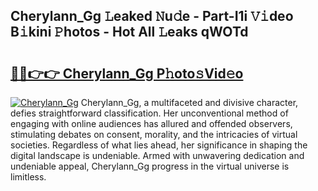## Cherylann_Gg 𝙻eaked 𝙽u𝚍e - Part-I1i 𝚅𝚒deo B𝚒kini 𝙿hotos - Hot All 𝙻eaks qWOTd

# <h2><a href="http://ld65ya.urlbe.top/?page=Cherylann_Gg">🔗🔗👉👉 Cherylann_Gg P𝚑oto𝚜Vid𝚎o</a></h2>

[![Cherylann_Gg](https://i.imgur.com/eBuTRDB.gif)](http://ld65ya.urlbe.top/?page=Cherylann_Gg)
Cherylann_Gg, a multifaceted and divisive character, defies straightforward classification. Her unconventional method of engaging with online audiences has allured and offended observers, stimulating debates on consent, morality, and the intricacies of virtual societies. Regardless of what lies ahead, her significance in shaping the digital landscape is undeniable. Armed with unwavering dedication and undeniable appeal, Cherylann_Gg progress in the virtual universe is limitless.
